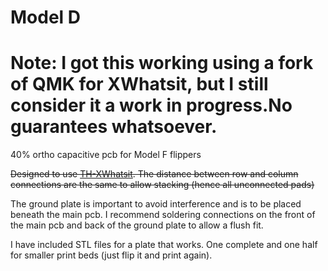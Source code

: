 # Model D

# Note: I got this working using a fork of QMK for XWhatsit, but I still consider it a work in progress.No guarantees whatsoever.

40% ortho capacitive pcb for Model F flippers

~~Designed to use [TH-XWhatsit](https://github.com/listofoptions/TH-XWhatsIt). The distance between row and column connections are the same to allow stacking (hence all unconnected pads)~~

The ground plate is important to avoid interference and is to be placed beneath the main pcb. I recommend soldering connections on the front of the main pcb and back of the ground plate to allow a flush fit.

I have included STL files for a plate that works. One complete and one half for smaller print beds (just flip it and print again).
